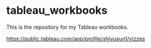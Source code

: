 # tableau_workbooks

This is the repository for my Tableau workbooks.

https://public.tableau.com/app/profile/shiyusun1/vizzes
